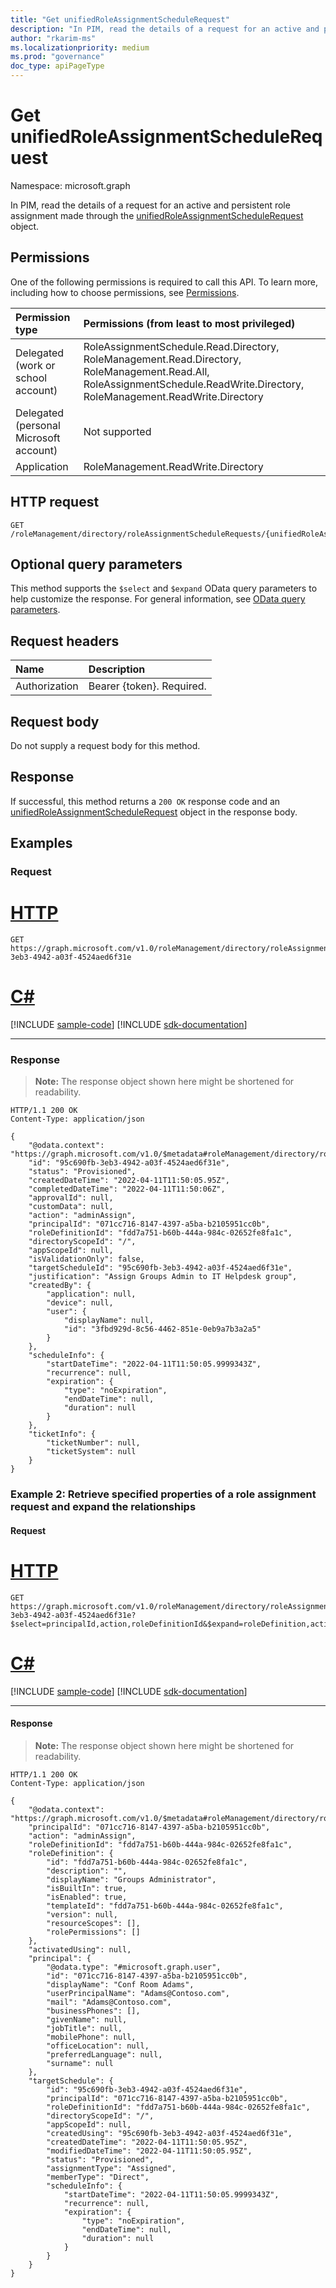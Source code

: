 ```yaml
---
title: "Get unifiedRoleAssignmentScheduleRequest"
description: "In PIM, read the details of a request for an active and persistent role assignment made through the unifiedRoleAssignmentScheduleRequest object."
author: "rkarim-ms"
ms.localizationpriority: medium
ms.prod: "governance"
doc_type: apiPageType
---
```


# Get unifiedRoleAssignmentScheduleRequest
Namespace: microsoft.graph

In PIM, read the details of a request for an active and persistent role assignment made through the [unifiedRoleAssignmentScheduleRequest](../resources/unifiedroleassignmentschedulerequest.md) object.

## Permissions
One of the following permissions is required to call this API. To learn more, including how to choose permissions, see [Permissions](/graph/permissions-reference).

|Permission type|Permissions (from least to most privileged)|
|:---|:---|
|Delegated (work or school account)|RoleAssignmentSchedule.Read.Directory, RoleManagement.Read.Directory, RoleManagement.Read.All, RoleAssignmentSchedule.ReadWrite.Directory, RoleManagement.ReadWrite.Directory|
|Delegated (personal Microsoft account)|Not supported|
|Application|RoleManagement.ReadWrite.Directory|

## HTTP request

<!-- {
  "blockType": "ignored"
}
-->
``` http
GET /roleManagement/directory/roleAssignmentScheduleRequests/{unifiedRoleAssignmentScheduleRequestId}
```

## Optional query parameters
This method supports the `$select` and `$expand` OData query parameters to help customize the response. For general information, see [OData query parameters](/graph/query-parameters).

## Request headers
|Name|Description|
|:---|:---|
|Authorization|Bearer {token}. Required.|

## Request body
Do not supply a request body for this method.

## Response

If successful, this method returns a `200 OK` response code and an [unifiedRoleAssignmentScheduleRequest](../resources/unifiedroleassignmentschedulerequest.md) object in the response body.

## Examples

### Request

# [HTTP](#tab/http)
<!-- {
  "blockType": "request",
  "name": "get_unifiedroleassignmentschedulerequest"
}
-->
```msgraph-interactive
GET https://graph.microsoft.com/v1.0/roleManagement/directory/roleAssignmentScheduleRequests/95c690fb-3eb3-4942-a03f-4524aed6f31e
```

# [C#](#tab/csharp)
[!INCLUDE [sample-code](../includes/snippets/csharp/get-unifiedroleassignmentschedulerequest-csharp-snippets.md)]
[!INCLUDE [sdk-documentation](../includes/snippets/snippets-sdk-documentation-link.md)]

---

### Response
>**Note:** The response object shown here might be shortened for readability.
<!-- {
  "blockType": "response",
  "truncated": true,
  "@odata.type": "microsoft.graph.unifiedRoleAssignmentScheduleRequest"
}
-->
``` http
HTTP/1.1 200 OK
Content-Type: application/json

{
    "@odata.context": "https://graph.microsoft.com/v1.0/$metadata#roleManagement/directory/roleAssignmentScheduleRequests/$entity",
    "id": "95c690fb-3eb3-4942-a03f-4524aed6f31e",
    "status": "Provisioned",
    "createdDateTime": "2022-04-11T11:50:05.95Z",
    "completedDateTime": "2022-04-11T11:50:06Z",
    "approvalId": null,
    "customData": null,
    "action": "adminAssign",
    "principalId": "071cc716-8147-4397-a5ba-b2105951cc0b",
    "roleDefinitionId": "fdd7a751-b60b-444a-984c-02652fe8fa1c",
    "directoryScopeId": "/",
    "appScopeId": null,
    "isValidationOnly": false,
    "targetScheduleId": "95c690fb-3eb3-4942-a03f-4524aed6f31e",
    "justification": "Assign Groups Admin to IT Helpdesk group",
    "createdBy": {
        "application": null,
        "device": null,
        "user": {
            "displayName": null,
            "id": "3fbd929d-8c56-4462-851e-0eb9a7b3a2a5"
        }
    },
    "scheduleInfo": {
        "startDateTime": "2022-04-11T11:50:05.9999343Z",
        "recurrence": null,
        "expiration": {
            "type": "noExpiration",
            "endDateTime": null,
            "duration": null
        }
    },
    "ticketInfo": {
        "ticketNumber": null,
        "ticketSystem": null
    }
}
```

### Example 2: Retrieve specified properties of a role assignment request and expand the relationships

#### Request

# [HTTP](#tab/http)
<!-- {
  "blockType": "request",
  "name": "get_unifiedroleassignmentschedulerequest_expand_relationships"
}
-->
```msgraph-interactive
GET https://graph.microsoft.com/v1.0/roleManagement/directory/roleAssignmentScheduleRequests/95c690fb-3eb3-4942-a03f-4524aed6f31e?$select=principalId,action,roleDefinitionId&$expand=roleDefinition,activatedUsing,principal,targetSchedule
```

# [C#](#tab/csharp)
[!INCLUDE [sample-code](../includes/snippets/csharp/get-unifiedroleassignmentschedulerequest-expand-relationships-csharp-snippets.md)]
[!INCLUDE [sdk-documentation](../includes/snippets/snippets-sdk-documentation-link.md)]

---

#### Response
>**Note:** The response object shown here might be shortened for readability.
<!-- {
  "blockType": "response",
  "truncated": true,
  "@odata.type": "microsoft.graph.unifiedRoleAssignmentScheduleRequest"
}
-->
``` http
HTTP/1.1 200 OK
Content-Type: application/json

{
    "@odata.context": "https://graph.microsoft.com/v1.0/$metadata#roleManagement/directory/roleAssignmentScheduleRequests(principalId,action,roleDefinitionId,roleDefinition(),activatedUsing(),principal(),targetSchedule())/$entity",
    "principalId": "071cc716-8147-4397-a5ba-b2105951cc0b",
    "action": "adminAssign",
    "roleDefinitionId": "fdd7a751-b60b-444a-984c-02652fe8fa1c",
    "roleDefinition": {
        "id": "fdd7a751-b60b-444a-984c-02652fe8fa1c",
        "description": "",
        "displayName": "Groups Administrator",
        "isBuiltIn": true,
        "isEnabled": true,
        "templateId": "fdd7a751-b60b-444a-984c-02652fe8fa1c",
        "version": null,
        "resourceScopes": [],
        "rolePermissions": []
    },
    "activatedUsing": null,
    "principal": {
        "@odata.type": "#microsoft.graph.user",
        "id": "071cc716-8147-4397-a5ba-b2105951cc0b",
        "displayName": "Conf Room Adams",
        "userPrincipalName": "Adams@Contoso.com",
        "mail": "Adams@Contoso.com",
        "businessPhones": [],
        "givenName": null,
        "jobTitle": null,
        "mobilePhone": null,
        "officeLocation": null,
        "preferredLanguage": null,
        "surname": null
    },
    "targetSchedule": {
        "id": "95c690fb-3eb3-4942-a03f-4524aed6f31e",
        "principalId": "071cc716-8147-4397-a5ba-b2105951cc0b",
        "roleDefinitionId": "fdd7a751-b60b-444a-984c-02652fe8fa1c",
        "directoryScopeId": "/",
        "appScopeId": null,
        "createdUsing": "95c690fb-3eb3-4942-a03f-4524aed6f31e",
        "createdDateTime": "2022-04-11T11:50:05.95Z",
        "modifiedDateTime": "2022-04-11T11:50:05.95Z",
        "status": "Provisioned",
        "assignmentType": "Assigned",
        "memberType": "Direct",
        "scheduleInfo": {
            "startDateTime": "2022-04-11T11:50:05.9999343Z",
            "recurrence": null,
            "expiration": {
                "type": "noExpiration",
                "endDateTime": null,
                "duration": null
            }
        }
    }
}
```
